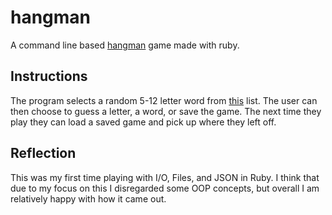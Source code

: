 # hangman

A command line based [hangman](https://en.wikipedia.org/wiki/Hangman_(game)) game made with ruby. 

## Instructions

The program selects a random 5-12 letter word from [this](https://raw.githubusercontent.com/first20hours/google-10000-english/master/google-10000-english-no-swears.txt) list. The user can then choose to guess a letter, a word, or save the game. The next time they play they can load a saved game and pick up where they left off.

## Reflection

This was my first time playing with I/O, Files, and JSON in Ruby. I think that due to my focus on this I disregarded some OOP concepts, but overall I am relatively happy with how it came out.